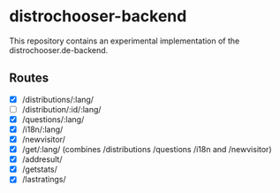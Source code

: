 # distrochooser-backend

This repository contains an experimental implementation of the distrochooser.de-backend. 


## Routes

- [x] /distributions/:lang/
- [ ] /distribution/:id/:lang/
- [x] /questions/:lang/
- [x] /i18n/:lang/
- [x] /newvisitor/
- [x] /get/:lang/ (combines /distributions /questions /i18n and /newvisitor)
- [x] /addresult/
- [x] /getstats/
- [x] /lastratings/